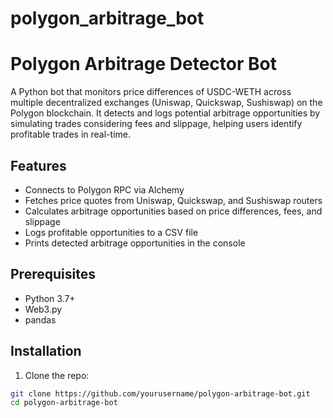 # polygon_arbitrage_bot
# Polygon Arbitrage Detector Bot

A Python bot that monitors price differences of USDC-WETH across multiple decentralized exchanges (Uniswap, Quickswap, Sushiswap) on the Polygon blockchain. It detects and logs potential arbitrage opportunities by simulating trades considering fees and slippage, helping users identify profitable trades in real-time.

## Features

- Connects to Polygon RPC via Alchemy
- Fetches price quotes from Uniswap, Quickswap, and Sushiswap routers
- Calculates arbitrage opportunities based on price differences, fees, and slippage
- Logs profitable opportunities to a CSV file
- Prints detected arbitrage opportunities in the console

## Prerequisites

- Python 3.7+
- Web3.py
- pandas

## Installation

1. Clone the repo:

```bash
git clone https://github.com/yourusername/polygon-arbitrage-bot.git
cd polygon-arbitrage-bot

